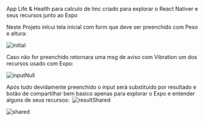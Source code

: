 App Life & Health para calculo de Imc criado para explorar o React Nativer e seus recursos junto ao Expo

Neste Projeto inlcui tela inicial com form que deve ser preenchido com Peso e altura:

![initial](https://user-images.githubusercontent.com/97806169/187937881-485ae3c4-d1e4-4b7f-8867-b3a02dc8a0a0.png)

Caso não for preenchido retornara uma msg de aviso com Vibration um dos recursos usado com Expo:

![inputNull](https://user-images.githubusercontent.com/97806169/187938220-9ddb7efd-0c01-4766-96db-950fe883423e.png)

Após tudo devidamente preenchido o input será substituido por resultado e botão de compartilhar bem basico apenas para explorar o Expo e entender alguns de seus recursos:
<img styles='width:50px'>
![resultShared](https://user-images.githubusercontent.com/97806169/187938643-083200c3-6044-448b-86a7-e7c523d47be2.png)
</img>

![shared](https://user-images.githubusercontent.com/97806169/187938701-85ab2eed-5d05-42ed-a160-dde228f7b51d.png)





